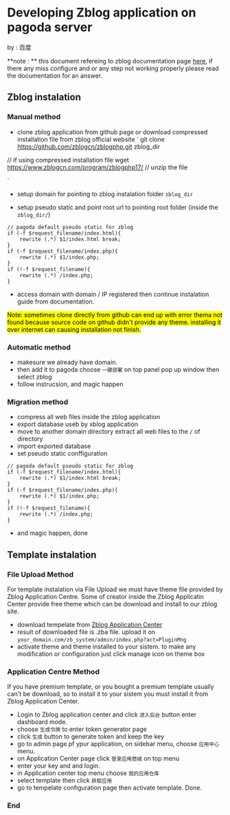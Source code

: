 # Developing Zblog application on pagoda server

by : 百度

**note : ** this document refereing to zblog documentation page [here](https://docs.zblogcn.com/php/#/ "here"), if there any miss configure and or any step not working properly please read the documentation for an answer.

## Zblog instalation

### Manual method
- clone zblog application from github page or download compressed installation file from zblog official website
`
git clone https://github.com/zblogcn/zblogphp.git zblog_dir

// if using compressed installation file
wget https://www.zblogcn.com/program/zblogphp17/
// unzip the file

`

- setup domain for pointing to zblog instalation folder `zblog_dir`

- setup pseudo static and point root url to pointing root folder (inside the `zblog_dir/`)

```
// pagoda default pseudo static for zblog
if (-f $request_filename/index.html){
	rewrite (.*) $1/index.html break;
}
if (-f $request_filename/index.php){
	rewrite (.*) $1/index.php;
}
if (!-f $request_filename){
	rewrite (.*) /index.php;
}

```
- access domain with domain / IP registered then continue instalation guide from documentation.

<mark >
Note: sometimes clone directly from github can end up with error thema not found because source code on github didn't provide any theme. installing it over internet can causing installation not finish.
</mark>  

### Automatic method

- makesure we already have domain.
- then add it to pagoda choose `一键部署` on top panel pop up window then select zblog
- follow instrucsion, and magic happen

### Migration method
- compress all web files inside the zblog application
- export database useb by xblog application
- move to another domain directory extract all web files to the `/` of directory
- import exported database
- set pseudo static conffiguration

```
// pagoda default pseudo static for zblog
if (-f $request_filename/index.html){
	rewrite (.*) $1/index.html break;
}
if (-f $request_filename/index.php){
	rewrite (.*) $1/index.php;
}
if (!-f $request_filename){
	rewrite (.*) /index.php;
}

```
- and magic happen, done


## Template instalation
### File Upload Method
For template instalation via File Upload we must have theme file provided by Zblog Application Centre. Some of creator inside the Zblog Applicatin Center provide free theme which can be download and install to our zblog site.
- download tempelate from [Zblog Application Center](https://app.zblogcn.com/?cate=4 "Zblog Application Center")
- result of downloaded file is .zba file. upload it on `your_domain.com/zb_system/admin/index.php?act=PluginMng`
- activate theme and theme installed to your sistem. to make any modification or configuration just click manage icon on theme box

### Application Centre Method
If you have premium template, or you bought a premium template usually can't be download, so to install it to your sistem you must install it from Zblog Application Center.
- Login to Zblog application center and click `进入后台` button enter dashboard mode.
- choose `生成令牌` to enter token generator page
- click `生成` button to generate token and keep the key
- go to admin page pf ypur application, on sidebar menu, choose `应用中心` menu.
- on Application Center page click `登录应用商城` on top menu
- enter your key and and login.
- in Application center top menu choose `我的应用仓库`
- select template then click `获取应用`
- go to tempelate configuration page then activate template. Done.

### End
